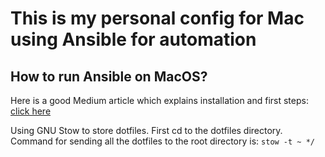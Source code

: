 # This is my personal config for Mac using Ansible for automation

## How to run Ansible on MacOS?

Here is a good Medium article which explains installation and first steps: [click here](https://medium.com/@justinzhang90/introduction-to-using-ansible-on-mac-a-comprehensive-guide-4b0b7f9ea4a9)

Using GNU Stow to store dotfiles. First cd to the dotfiles directory. Command for sending all the dotfiles to the root directory is: ```stow -t ~ */```
